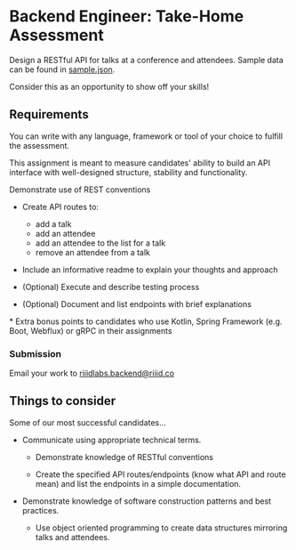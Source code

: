 # Backend Engineer: Take-Home Assessment

Design a RESTful API for talks at a conference and attendees. Sample data can be found in [sample.json](./sample.json).

Consider this as an opportunity to show off your skills!

## Requirements
You can write with any language, framework or tool of your choice to fulfill the assessment.

This assignment is meant to measure candidates' ability to build an API interface with well-designed structure, stability and functionality.

Demonstrate use of REST conventions
- Create API routes to: 
  - add a talk
  - add an attendee
  - add an attendee to the list for a talk
  - remove an attendee from a talk

- Include an informative readme to explain your thoughts and approach
    
- (Optional) Execute and describe testing process
- (Optional) Document and list endpoints with brief explanations

\* Extra bonus points to candidates who use Kotlin, Spring Framework (e.g. Boot, Webflux) or gRPC in their assignments

### Submission

Email your work to riiidlabs.backend@riiid.co

## Things to consider

Some of our most successful candidates...

- Communicate using appropriate technical terms.

  - Demonstrate knowledge of RESTful conventions

  - Create the specified API routes/endpoints (know what API and route mean) and list the endpoints in a simple documentation.

- Demonstrate knowledge of software construction patterns and best practices.

  - Use object oriented programming to create data structures mirroring talks and attendees.
